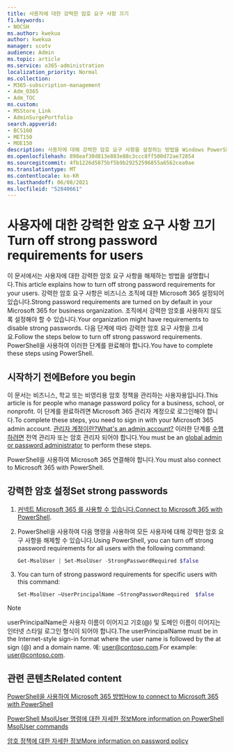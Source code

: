 ```yaml
---
title: 사용자에 대한 강력한 암호 요구 사항 끄기
f1.keywords:
- NOCSH
ms.author: kwekua
author: kwekua
manager: scotv
audience: Admin
ms.topic: article
ms.service: o365-administration
localization_priority: Normal
ms.collection:
- M365-subscription-management
- Adm_O365
- Adm_TOC
ms.custom:
- MSStore_Link
- AdminSurgePortfolio
search.appverid:
- BCS160
- MET150
- MOE150
description: 사용자에 대해 강력한 암호 요구 사항을 설정하는 방법을 Windows PowerShell.
ms.openlocfilehash: 898eaf30d813e883e88c3ccc8ff500d72ae72854
ms.sourcegitcommit: 4fb1226d5875bf5b9b29252596855a6562cea9ae
ms.translationtype: MT
ms.contentlocale: ko-KR
ms.lasthandoff: 06/08/2021
ms.locfileid: "52840661"
---
```

# <a name="turn-off-strong-password-requirements-for-users"></a><span data-ttu-id="c42dc-103">사용자에 대한 강력한 암호 요구 사항 끄기</span><span class="sxs-lookup"><span data-stu-id="c42dc-103">Turn off strong password requirements for users</span></span>

<span data-ttu-id="c42dc-104">이 문서에서는 사용자에 대한 강력한 암호 요구 사항을 해제하는 방법을 설명합니다.</span><span class="sxs-lookup"><span data-stu-id="c42dc-104">This article explains how to turn off strong password requirements for your users.</span></span> <span data-ttu-id="c42dc-105">강력한 암호 요구 사항은 비즈니스 조직에 대한 Microsoft 365 설정되어 있습니다.</span><span class="sxs-lookup"><span data-stu-id="c42dc-105">Strong password requirements are turned on by default in your Microsoft 365 for business organization.</span></span> <span data-ttu-id="c42dc-106">조직에서 강력한 암호를 사용하지 않도록 설정해야 할 수 있습니다.</span><span class="sxs-lookup"><span data-stu-id="c42dc-106">Your organization might have requirements to disable strong passwords.</span></span> <span data-ttu-id="c42dc-107">다음 단계에 따라 강력한 암호 요구 사항을 끄세요.</span><span class="sxs-lookup"><span data-stu-id="c42dc-107">Follow the steps below to turn off strong password requirements.</span></span> <span data-ttu-id="c42dc-108">PowerShell을 사용하여 이러한 단계를 완료해야 합니다.</span><span class="sxs-lookup"><span data-stu-id="c42dc-108">You have to complete these steps using PowerShell.</span></span>

## <a name="before-you-begin"></a><span data-ttu-id="c42dc-109">시작하기 전에</span><span class="sxs-lookup"><span data-stu-id="c42dc-109">Before you begin</span></span>

<span data-ttu-id="c42dc-110">이 문서는 비즈니스, 학교 또는 비영리용 암호 정책을 관리하는 사용자용입니다.</span><span class="sxs-lookup"><span data-stu-id="c42dc-110">This article is for people who manage password policy for a business, school, or nonprofit.</span></span> <span data-ttu-id="c42dc-111">이 단계를 완료하려면 Microsoft 365 관리자 계정으로 로그인해야 합니다.</span><span class="sxs-lookup"><span data-stu-id="c42dc-111">To complete these steps, you need to sign in with your Microsoft 365 admin account.</span></span> [<span data-ttu-id="c42dc-112">관리자 계정이란?</span><span class="sxs-lookup"><span data-stu-id="c42dc-112">What's an admin account?</span></span>](/microsoft-365/business-video/admin-center-overview) <span data-ttu-id="c42dc-113">이러한 단계를 [수행하려면](about-admin-roles.md) 전역 관리자 또는 암호 관리자 되어야 합니다.</span><span class="sxs-lookup"><span data-stu-id="c42dc-113">You must be an [global admin or password administrator](about-admin-roles.md) to perform these steps.</span></span>

<span data-ttu-id="c42dc-114">PowerShell을 사용하여 Microsoft 365 연결해야 합니다.</span><span class="sxs-lookup"><span data-stu-id="c42dc-114">You must also connect to Microsoft 365 with PowerShell.</span></span>

## <a name="set-strong-passwords"></a><span data-ttu-id="c42dc-115">강력한 암호 설정</span><span class="sxs-lookup"><span data-stu-id="c42dc-115">Set strong passwords</span></span>

1. <span data-ttu-id="c42dc-116">[커넥트 Microsoft 365 를 사용할 수 있습니다.](/office365/enterprise/powershell/connect-to-office-365-powershell#connect-with-the-microsoft-azure-active-directory-module-for-windows-powershell)</span><span class="sxs-lookup"><span data-stu-id="c42dc-116">[Connect to Microsoft 365 with PowerShell](/office365/enterprise/powershell/connect-to-office-365-powershell#connect-with-the-microsoft-azure-active-directory-module-for-windows-powershell).</span></span>

2. <span data-ttu-id="c42dc-117">PowerShell을 사용하여 다음 명령을 사용하여 모든 사용자에 대해 강력한 암호 요구 사항을 해제할 수 있습니다.</span><span class="sxs-lookup"><span data-stu-id="c42dc-117">Using PowerShell, you can turn off strong password requirements for all users with the following command:</span></span>

    ```powershell
    Get-MsolUser | Set-MsolUser -StrongPasswordRequired $false

3. You can turn of strong password requirements for specific users with this command:

    ```powershell
    Set-MsolUser –UserPrincipalName –StrongPasswordRequired  $false
    ```

> [!NOTE]
> <span data-ttu-id="c42dc-118">userPrincipalName은 사용자 이름이 이어지고 기호(@) 및 도메인 이름이 이어지는 인터넷 스타일 로그인 형식이 되어야 합니다.</span><span class="sxs-lookup"><span data-stu-id="c42dc-118">The userPrincipalName must be in the Internet-style sign-in format where the user name is followed by the at sign (@) and a domain name.</span></span> <span data-ttu-id="c42dc-119">예: user@contoso.com.</span><span class="sxs-lookup"><span data-stu-id="c42dc-119">For example: user@contoso.com.</span></span>

## <a name="related-content"></a><span data-ttu-id="c42dc-120">관련 콘텐츠</span><span class="sxs-lookup"><span data-stu-id="c42dc-120">Related content</span></span>

[<span data-ttu-id="c42dc-121">PowerShell을 사용하여 Microsoft 365 방법</span><span class="sxs-lookup"><span data-stu-id="c42dc-121">How to connect to Microsoft 365 with PowerShell</span></span>](/office365/enterprise/powershell/connect-to-office-365-powershell#connect-with-the-microsoft-azure-active-directory-module-for-windows-powershell)

[<span data-ttu-id="c42dc-122">PowerShell MsolUser 명령에 대한 자세한 정보</span><span class="sxs-lookup"><span data-stu-id="c42dc-122">More information on PowerShell MsolUser commands</span></span>](/powershell/module/msonline/set-msoluser?view=azureadps-1.0)

[<span data-ttu-id="c42dc-123">암호 정책에 대한 자세한 정보</span><span class="sxs-lookup"><span data-stu-id="c42dc-123">More information on password policy</span></span>](/azure/active-directory/authentication/concept-sspr-policy#password-policies-that-only-apply-to-cloud-user-accounts)